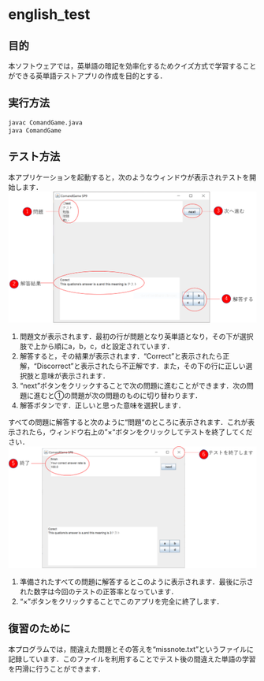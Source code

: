 # english_test
## 目的
本ソフトウェアでは，英単語の暗記を効率化するためクイズ方式で学習することができる英単語テストアプリの作成を目的とする．
## 実行方法
    javac ComandGame.java
    java ComandGame
## テスト方法
本アプリケーションを起動すると，次のようなウィンドウが表示されテストを開始します．
![実行画面](./img/test_app_image.png)
1. 問題文が表示されます．最初の行が問題となり英単語となり，その下が選択肢で上から順にa，b，c，dと設定されています．
2. 解答すると，その結果が表示されます．“Correct”と表示されたら正解，“Discorrect”と表示されたら不正解です．また，その下の行に正しい選択肢と意味が表示されます．
3. “next”ボタンをクリックすることで次の問題に進むことができます．次の問題に進むと①の問題が次の問題のものに切り替わります．
4. 解答ボタンです．正しいと思った意味を選択します．

すべての問題に解答すると次のように“問題“のところに表示されます．これが表示されたら，ウィンドウ右上の”×“ボタンをクリックしてテストを終了してください．
![テスト終了画面](./img/test_app_image2.png)

1. 準備されたすべての問題に解答するとこのように表示されます．最後に示された数字は今回のテストの正答率となっています．
2. “×”ボタンをクリックすることでこのアプリを完全に終了します．

## 復習のために
本プログラムでは，間違えた問題とその答えを“missnote.txt”というファイルに記録しています．このファイルを利用することでテスト後の間違えた単語の学習を円滑に行うことができます．

